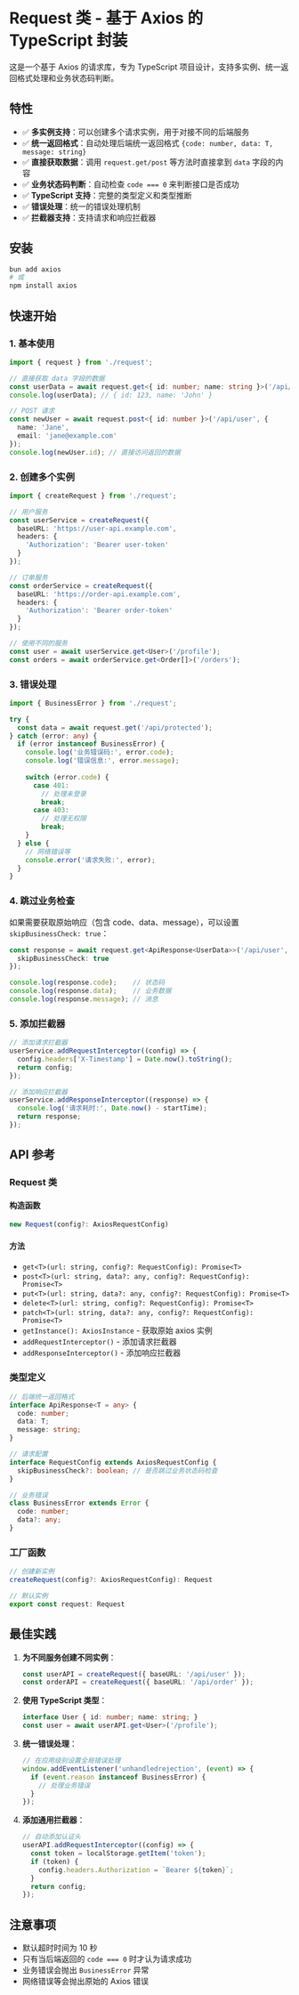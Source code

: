 # Request 类 - 基于 Axios 的 TypeScript 封装

这是一个基于 Axios 的请求库，专为 TypeScript 项目设计，支持多实例、统一返回格式处理和业务状态码判断。

## 特性

- ✅ **多实例支持**：可以创建多个请求实例，用于对接不同的后端服务
- ✅ **统一返回格式**：自动处理后端统一返回格式 `{code: number, data: T, message: string}`
- ✅ **直接获取数据**：调用 `request.get/post` 等方法时直接拿到 `data` 字段的内容
- ✅ **业务状态码判断**：自动检查 `code === 0` 来判断接口是否成功
- ✅ **TypeScript 支持**：完整的类型定义和类型推断
- ✅ **错误处理**：统一的错误处理机制
- ✅ **拦截器支持**：支持请求和响应拦截器

## 安装

```bash
bun add axios
# 或
npm install axios
```

## 快速开始

### 1. 基本使用

```typescript
import { request } from './request';

// 直接获取 data 字段的数据
const userData = await request.get<{ id: number; name: string }>('/api/user/123');
console.log(userData); // { id: 123, name: 'John' }

// POST 请求
const newUser = await request.post<{ id: number }>('/api/user', {
  name: 'Jane',
  email: 'jane@example.com'
});
console.log(newUser.id); // 直接访问返回的数据
```

### 2. 创建多个实例

```typescript
import { createRequest } from './request';

// 用户服务
const userService = createRequest({
  baseURL: 'https://user-api.example.com',
  headers: {
    'Authorization': 'Bearer user-token'
  }
});

// 订单服务
const orderService = createRequest({
  baseURL: 'https://order-api.example.com',
  headers: {
    'Authorization': 'Bearer order-token'
  }
});

// 使用不同的服务
const user = await userService.get<User>('/profile');
const orders = await orderService.get<Order[]>('/orders');
```

### 3. 错误处理

```typescript
import { BusinessError } from './request';

try {
  const data = await request.get('/api/protected');
} catch (error: any) {
  if (error instanceof BusinessError) {
    console.log('业务错误码:', error.code);
    console.log('错误信息:', error.message);
    
    switch (error.code) {
      case 401:
        // 处理未登录
        break;
      case 403:
        // 处理无权限
        break;
    }
  } else {
    // 网络错误等
    console.error('请求失败:', error);
  }
}
```

### 4. 跳过业务检查

如果需要获取原始响应（包含 code、data、message），可以设置 `skipBusinessCheck: true`：

```typescript
const response = await request.get<ApiResponse<UserData>>('/api/user', {
  skipBusinessCheck: true
});

console.log(response.code);    // 状态码
console.log(response.data);    // 业务数据
console.log(response.message); // 消息
```

### 5. 添加拦截器

```typescript
// 添加请求拦截器
userService.addRequestInterceptor((config) => {
  config.headers['X-Timestamp'] = Date.now().toString();
  return config;
});

// 添加响应拦截器
userService.addResponseInterceptor((response) => {
  console.log('请求耗时:', Date.now() - startTime);
  return response;
});
```

## API 参考

### Request 类

#### 构造函数

```typescript
new Request(config?: AxiosRequestConfig)
```

#### 方法

- `get<T>(url: string, config?: RequestConfig): Promise<T>`
- `post<T>(url: string, data?: any, config?: RequestConfig): Promise<T>`
- `put<T>(url: string, data?: any, config?: RequestConfig): Promise<T>`
- `delete<T>(url: string, config?: RequestConfig): Promise<T>`
- `patch<T>(url: string, data?: any, config?: RequestConfig): Promise<T>`
- `getInstance(): AxiosInstance` - 获取原始 axios 实例
- `addRequestInterceptor()` - 添加请求拦截器
- `addResponseInterceptor()` - 添加响应拦截器

### 类型定义

```typescript
// 后端统一返回格式
interface ApiResponse<T = any> {
  code: number;
  data: T;
  message: string;
}

// 请求配置
interface RequestConfig extends AxiosRequestConfig {
  skipBusinessCheck?: boolean; // 是否跳过业务状态码检查
}

// 业务错误
class BusinessError extends Error {
  code: number;
  data?: any;
}
```

### 工厂函数

```typescript
// 创建新实例
createRequest(config?: AxiosRequestConfig): Request

// 默认实例
export const request: Request
```

## 最佳实践

1. **为不同服务创建不同实例**：
   ```typescript
   const userAPI = createRequest({ baseURL: '/api/user' });
   const orderAPI = createRequest({ baseURL: '/api/order' });
   ```

2. **使用 TypeScript 类型**：
   ```typescript
   interface User { id: number; name: string; }
   const user = await userAPI.get<User>('/profile');
   ```

3. **统一错误处理**：
   ```typescript
   // 在应用级别设置全局错误处理
   window.addEventListener('unhandledrejection', (event) => {
     if (event.reason instanceof BusinessError) {
       // 处理业务错误
     }
   });
   ```

4. **添加通用拦截器**：
   ```typescript
   // 自动添加认证头
   userAPI.addRequestInterceptor((config) => {
     const token = localStorage.getItem('token');
     if (token) {
       config.headers.Authorization = `Bearer ${token}`;
     }
     return config;
   });
   ```

## 注意事项

- 默认超时时间为 10 秒
- 只有当后端返回的 `code === 0` 时才认为请求成功
- 业务错误会抛出 `BusinessError` 异常
- 网络错误等会抛出原始的 Axios 错误
